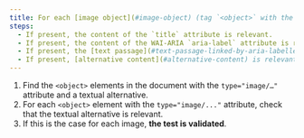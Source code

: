 ```yaml
---
title: For each [image object](#image-object) (tag `<object>` with the attribute `type="image/..."`) [information carrier](#image-porteuse-d-information ), having a [textual alternative](#textual-image-alternative) or [alternative content](#alternative-content), is this alternative relevant (except in special cases)?
steps:
  - If present, the content of the `title` attribute is relevant.
  - If present, the content of the WAI-ARIA `aria-label` attribute is relevant.
  - If present, the [text passage](#text-passage-linked-by-aria-labelledby-or-aria-describedby) associated via the WAI-ARIA attribute `aria-labelledby` is relevant .
  - If present, [alternative content](#alternative-content) is relevant.
---
```


1. Find the `<object>` elements in the document with the `type="image/…"` attribute and a textual alternative.
2. For each `<object>` element with the `type="image/..."` attribute, check that the textual alternative is relevant.
3. If this is the case for each image, **the test is validated**.
